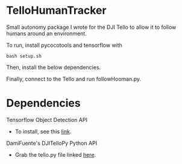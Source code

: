# TelloHumanTracker
Small autonomy package I wrote for the DJI Tello to allow it to follow humans around an environment.

To run, install pycocotools and tensorflow with 

```
bash setup.sh
```

Then, install the below dependencies.

Finally, connect to the Tello and run followHooman.py. 


# Dependencies
Tensorflow Object Detection API
- To install, see this [link](https://www.analyticsvidhya.com/blog/2020/04/build-your-own-object-detection-model-using-tensorflow-api/).

DamiFuente's DJITelloPy Python API
- Grab the tello.py file linked [here](https://github.com/damiafuentes/DJITelloPy/blob/master/djitellopy/tello.py).
